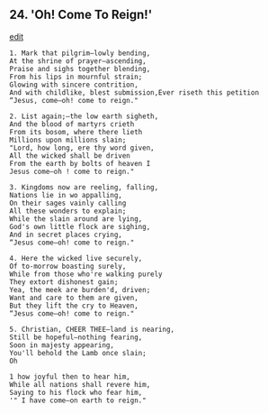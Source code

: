 
## 24.  'Oh! Come To Reign!'
[edit](https://docs.google.com/document/d/1ejXCFzoRRI4dmUVXfOTDMfkwMux4ztIF/edit?mode=html)



    1. Mark that pilgrim—lowly bending,
    At the shrine of prayer—ascending,
    Praise and sighs together blending,
    From his lips in mournful strain;
    Glowing with sincere contrition,
    And with childlike, blest submission,Ever riseth this petition
    “Jesus, come—oh! come to reign."

    2. List again;—the low earth sigheth,
    And the blood of martyrs crieth
    From its bosom, where there lieth
    Millions upon millions slain;
    "Lord, how long, ere thy word given,
    All the wicked shall be driven
    From the earth by bolts of heaven I
    Jesus come—oh ! come to reign."

    3. Kingdoms now are reeling, falling,
    Nations lie in wo appalling,
    On their sages vainly calling
    All these wonders to explain;
    While the slain around are lying,
    God's own little flock are sighing,
    And in secret places crying,
    “Jesus come—oh! come to reign."

    4. Here the wicked live securely,
    Of to-morrow boasting surely,
    While from those who're walking purely
    They extort dishonest gain;
    Yea, the meek are burden'd, driven;
    Want and care to them are given,
    But they lift the cry to Heaven,
    “Jesus come—oh! come to reign."

    5. Christian, CHEER THEE—land is nearing,
    Still be hopeful—nothing fearing,
    Soon in majesty appearing,
    You'll behold the Lamb once slain;
    Oh 

    1 how joyful then to hear him,
    While all nations shall revere him,
    Saying to his flock who fear him,
    '" I have come—on earth to reign."
